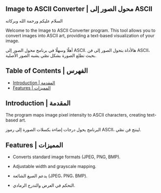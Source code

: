 ## Image to ASCII Converter | محول الصور إلى ASCII

السلام عليكم ورحمة الله وبركاته

Welcome to the Image to ASCII Converter program. This tool allows you to convert images into ASCII art, providing a text-based visualization of your image.

أهلًا وسهلًا في برنامج محول الصور إلى ASCII. هالأداة بتحول الصور إلى فن ASCII، بحيث تطلع الصورة بشكل نصّي يشبه الصور الأصلية.

## Table of Contents | الفهرس
- [Introduction | المقدمة](#introduction--المقدمة)
- [Features | المميزات](#features--المميزات)

## Introduction | المقدمة
The program maps image pixel intensity to ASCII characters, creating text-based art.

البرنامج يحول درجات إضاءة بكسلات الصورة إلى رموز ASCII، لينتج فن نصّي.

## Features | المميزات
- Converts standard image formats (JPEG, PNG, BMP).
- Adjustable width and grayscale mapping.

- يدعم الصيغ الشائعة (JPEG، PNG، BMP).
- التحكم في العرض والتدرج الرمادي.
